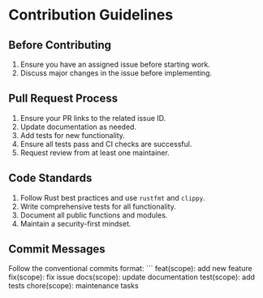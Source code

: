 # Contribution Guidelines

## Before Contributing

1. Ensure you have an assigned issue before starting work.
2. Discuss major changes in the issue before implementing.

## Pull Request Process

1. Ensure your PR links to the related issue ID.
2. Update documentation as needed.
3. Add tests for new functionality.
4. Ensure all tests pass and CI checks are successful.
5. Request review from at least one maintainer.

## Code Standards

1. Follow Rust best practices and use `rustfmt` and `clippy`.
2. Write comprehensive tests for all functionality.
3. Document all public functions and modules.
4. Maintain a security-first mindset.

## Commit Messages

Follow the conventional commits format:
\`\`\`
feat(scope): add new feature
fix(scope): fix issue
docs(scope): update documentation
test(scope): add tests
chore(scope): maintenance tasks
